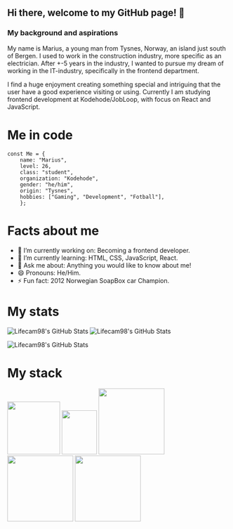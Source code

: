 ## Hi there, welcome to my GitHub page! 👋

### My background and aspirations
My name is Marius, a young man from Tysnes, Norway, an island just south of Bergen. I used to work in the construction industry, more specific as an electrician.
After +-5 years in the industry, I wanted to pursue my dream of working in the IT-industry, specifically in the frontend department.

I find a huge enjoyment creating something special and intriguing that the user have a good experience visiting or using. 
Currently I am studying frontend development at Kodehode/JobLoop, with focus on React and JavaScript.

# Me in code

```
const Me = {
    name: "Marius",
    level: 26,
    class: "student",
    organization: "Kodehode",
    gender: "he/him",
    origin: "Tysnes",
    hobbies: ["Gaming", "Development", "Fotball"],
    };
```

# Facts about me
- 🔭 I’m currently working on: Becoming a frontend developer.
- 🌱 I’m currently learning: HTML, CSS, JavaScript, React.
- 💬 Ask me about: Anything you would like to know about me!
- 😄 Pronouns: He/Him.
- ⚡ Fun fact: 2012 Norwegian SoapBox car Champion.

# My stats
<img src="https://github-readme-streak-stats.herokuapp.com/?user=Lifecam98&theme=chartreuse-dark&hide_border=false" alt="Lifecam98's GitHub Stats" /> <img src="https://github-readme-stats.vercel.app/api?username=Lifecam98&theme=chartreuse-dark&show_icons=true&hide_border=false&count_private=true" alt="Lifecam98's GitHub Stats" /> <br>

<img src="https://github-readme-stats.vercel.app/api/top-langs/?username=Lifecam98&theme=chartreuse-dark&show_icons=true&hide_border=false&layout=compact" alt="Lifecam98's GitHub Stats" />

# My stack
<img src="https://github.com/yurijserrano/Github-Profile-Readme-Logos/blob/master/text%20editors/vscode.svg" width="120"> <img src="https://github.com/yurijserrano/Github-Profile-Readme-Logos/blob/master/tools/figma.png" width="80" height= "100"> <img src="https://github.com/yurijserrano/Github-Profile-Readme-Logos/blob/master/others/html.svg" width="150"> <img src="https://github.com/yurijserrano/Github-Profile-Readme-Logos/blob/master/others/css.svg" width="150"> <img src="https://github.com/yurijserrano/Github-Profile-Readme-Logos/blob/master/programming%20languages/javascript.svg" width="150">

